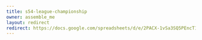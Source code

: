 ```yaml
---
title: s54-league-championship
owner: assemble_me
layout: redirect
redirect: https://docs.google.com/spreadsheets/d/e/2PACX-1vSa3SQ5PEncT1hDwFmo7uOcThoWy2I87fVeufuiTPzTKWrnEKauTOEvCuJAqpjzmt6CZMtWbWWLVVL6/pubhtml?gid=0#
---
```

